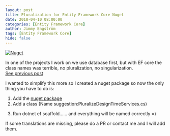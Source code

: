 ```yaml
---
layout: post
title: Pluralization for Entity Framework Core Nuget
date: 2018-04-10 08:00:00
categories: [Entity Framework Core]
author: Jimmy Engström
tags: [Entity Framework Core]
hide: false
---
```


[![Nuget](https://img.shields.io/nuget/v/EntityFrameworkCore.Pluralize.svg?style=flat-square)](https://www.nuget.org/packages/EntityFrameworkCore.Pluralize/)

In one of the projects I work on we use database first, but with EF core the class names was terrible, no pluralization, no singularization.<br/>
[See previous post](www.apeoholic.se/entity%20framework%20core/2018/01/04/Pluralisation-for-EF-core.html)

I wanted to simplify this more so I created a nuget package so now the only thing you have to do is:  
1. Add the [nuget package](https://www.nuget.org/packages/EntityFrameworkCore.Pluralize)<br/>
2. Add a class (Name suggestion:PluralizeDesignTimeServices.cs)<br/>
<script src="https://gist.github.com/Apeoholic/bda9c9b1815321ff99d173ca0b99cebf.js"></script>
3. Run dotnet ef scaffold...... and everything will be named correctly =)  


If some translations are missing, please do a PR or contact me and I will add them.
